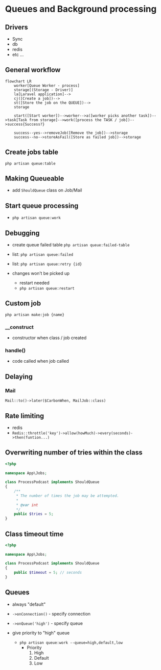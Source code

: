 # Queues and Background processing

## Drivers

- Sync
- db
- redis 
- etc ...


## General workflow

```mermaid
flowchart LR
    worker[Queue Worker - process]
    storage[(Storage - Driver)]
    la[Laravel application]-->
    cj([Create a job])-->
    st([Store the job on the QUEUE])-->
    storage

    start([Start worker])-->worker-->a([worker picks another task])-->task[Task from storage]-->work([process the TASK / job])-->success{Success?}

    success--yes-->removeJob([Remove the job])-->storage
    success--no-->storeAsFail([Store as failed job])-->storage
```

## Create jobs table

`php artisan queue:table`

## Making Queueable

- add `ShouldQueue` class on Job/Mail

## Start queue processing

- `php artisan queue:work`

## Debugging

- create queue failed table `php artisan queue:failed-table`
- list: `php artisan queue:failed`
- list: `php artisan queue:retry {id}`

- changes won't be picked up
  - restart needed
  - `php artisan queue:restart`

## Custom job

`php artisan make:job {name}`

### __construct
- constructor when class / job created

### handle()

- code called when job called
  
## Delaying

### Mail

```Mail::to()->later($CarbonWhen, MailJob::class)```

## Rate limiting

- redis
- `Redis::throttle('key')->allow(howMuch)->every(seconds)->then(funtion...)`

## Overwriting number of tries within the class

```php
<?php
 
namespace App\Jobs;
 
class ProcessPodcast implements ShouldQueue
{
    /**
     * The number of times the job may be attempted.
     *
     * @var int
     */
    public $tries = 5;
}
```

## Class timeout time

```php
<?php
 
namespace App\Jobs;
 
class ProcessPodcast implements ShouldQueue
{
    public $timeout = 5; // seconds
}
```

## Queues

- always "default"
- `->onConnection()` - specify connection
- `->onQueue('high')` - specify queue

- give priority to "high" queue
    - `php artisan queue:work --queue=high,default,low`
      - Priority
        1. High
        2. Default
        3. Low